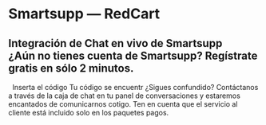 # Smartsupp — RedCart
## Integración de Chat en vivo de Smartsupp ¿Aún no tienes cuenta de Smartsupp? Regístrate gratis en sólo 2 minutos.
  Inserta el código Tu código se encuentr
¿Sigues confundido? Contáctanos a través de la caja de chat en tu panel de conversaciones y estaremos encantados de comunicarnos cotigo. Ten en cuenta que el servicio al cliente está incluido solo en los paquetes pagos.

